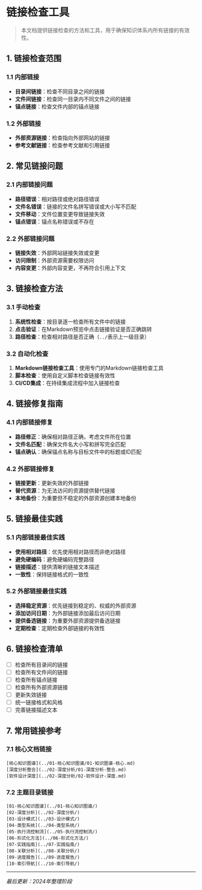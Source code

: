 # 链接检查工具

> 本文档提供链接检查的方法和工具，用于确保知识体系内所有链接的有效性。

## 1. 链接检查范围

### 1.1 内部链接

- **目录间链接**：检查不同目录之间的链接
- **文件间链接**：检查同一目录内不同文件之间的链接
- **锚点链接**：检查文件内部的锚点链接

### 1.2 外部链接

- **外部资源链接**：检查指向外部网站的链接
- **参考文献链接**：检查参考文献和引用链接

## 2. 常见链接问题

### 2.1 内部链接问题

- **路径错误**：相对路径或绝对路径错误
- **文件名错误**：链接的文件名拼写错误或大小写不匹配
- **文件移动**：文件位置变更导致链接失效
- **锚点错误**：锚点名称错误或不存在

### 2.2 外部链接问题

- **链接失效**：外部网站链接失效或变更
- **访问限制**：外部资源需要权限访问
- **内容变更**：外部内容变更，不再符合引用上下文

## 3. 链接检查方法

### 3.1 手动检查

1. **系统性检查**：按目录逐一检查所有文件中的链接
2. **点击验证**：在Markdown预览中点击链接验证是否正确跳转
3. **路径检查**：检查相对路径是否正确（`../`表示上一级目录）

### 3.2 自动化检查

1. **Markdown链接检查工具**：使用专门的Markdown链接检查工具
2. **脚本检查**：使用自定义脚本检查链接有效性
3. **CI/CD集成**：在持续集成流程中加入链接检查

## 4. 链接修复指南

### 4.1 内部链接修复

- **路径修正**：确保相对路径正确，考虑文件所在位置
- **文件名匹配**：确保文件名大小写和拼写完全匹配
- **锚点确认**：确保锚点名称与目标文件中的标题或ID匹配

### 4.2 外部链接修复

- **链接更新**：更新失效的外部链接
- **替代资源**：为无法访问的资源提供替代链接
- **本地备份**：为重要但不稳定的外部资源创建本地备份

## 5. 链接最佳实践

### 5.1 内部链接最佳实践

- **使用相对路径**：优先使用相对路径而非绝对路径
- **避免硬编码**：避免硬编码完整路径
- **链接描述**：提供清晰的链接文本描述
- **一致性**：保持链接格式的一致性

### 5.2 外部链接最佳实践

- **选择稳定资源**：优先链接到稳定的、权威的外部资源
- **添加访问日期**：为外部链接添加最后访问日期
- **提供备选链接**：为重要外部资源提供备选链接
- **定期检查**：定期检查外部链接的有效性

## 6. 链接检查清单

- [ ] 检查所有目录间的链接
- [ ] 检查所有文件间的链接
- [ ] 检查所有锚点链接
- [ ] 检查所有外部资源链接
- [ ] 更新失效链接
- [ ] 统一链接格式和风格
- [ ] 完善链接描述文本

## 7. 常用链接参考

### 7.1 核心文档链接

```
[核心知识图谱](../01-核心知识图谱/01-知识图谱-核心.md)
[深度分析整合](../02-深度分析/01-深度分析-整合.md)
[软件设计深度](../02-深度分析/02-软件设计-深度.md)
```

### 7.2 主题目录链接

```
[01-核心知识图谱](../01-核心知识图谱/)
[02-深度分析](../02-深度分析/)
[03-设计模式](../03-设计模式/)
[04-类型系统](../04-类型系统/)
[05-执行流控制流](../05-执行流控制流/)
[06-形式化方法](../06-形式化方法/)
[07-实践指南](../07-实践指南/)
[08-关联分析](../08-关联分析/)
[09-进度报告](../09-进度报告/)
[10-索引导航](../10-索引导航/)
```

---

*最后更新：2024年整理阶段* 